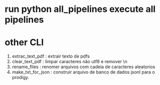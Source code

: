 # run python all_pipelines execute all pipelines

# other CLI 
1. extrac_text_pdf : extrair texto de pdfs
2. clear_text_pdf : limpar caracteres não utf8 e remover \n
3. rename_files : renomer arquivos com cadeia de caracteres aleatorios
4. make_txt_for_json : construir arquivo de banco de dados jsonl para o prodigy.
